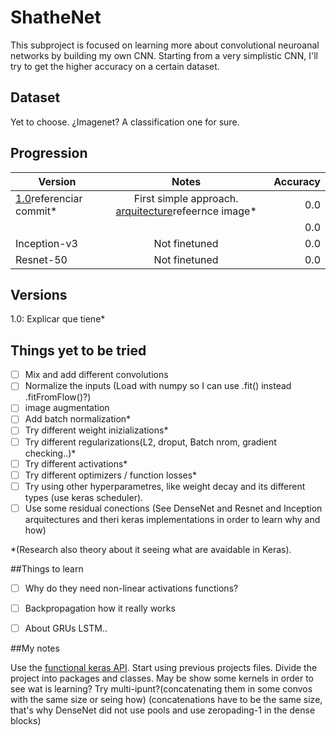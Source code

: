 # ShatheNet

This subproject is focused on learning more about convolutional neuroanal networks by building my own CNN. Starting from a very simplistic CNN, I'll try to get the higher accuracy on a certain dataset.

## Dataset

Yet to choose. ¿Imagenet? A classification one for sure.


## Progression

| Version        | Notes           | Accuracy  |
| ------------- |:-------------:| -----:|
| [1.0]()referenciar commit*      | First simple approach. [arquitecture]()refeernce image* | 0.0 |
|       |  | 0.0 |
|Inception-v3     |  Not finetuned | 0.0 |
|Resnet-50      | Not finetuned | 0.0 |
## Versions
1.0: Explicar que tiene*
## Things yet to be tried

- [ ] Mix and add different convolutions
- [ ] Normalize the inputs (Load with numpy so I can use .fit() instead .fitFromFlow()?)
- [ ] image augmentation
- [ ] Add batch normalization*
- [ ] Try different weight inizializations*
- [ ] Try different regularizations(L2, droput, Batch nrom, gradient checking..)*
- [ ] Try different activations*
- [ ] Try different optimizers / function losses*
- [ ] Try using other hyperparametres, like weight decay and its different types (use  keras scheduler).
- [ ] Use some residual conections (See DenseNet and Resnet and Inception arquitectures and theri keras implementations in order to learn why and how)

*(Research also theory about it seeing what are avaidable in Keras).



##Things to learn
- [ ] Why do they need non-linear activations functions?
- [ ] Backpropagation how it really works
- [ ] About GRUs LSTM..


##My notes

Use the [functional keras API](https://keras.io/getting-started/functional-api-guide/).
Start using previous projects files.
Divide the project into packages and classes.
May be show some kernels in order to see wat is learning?
Try multi-ipunt?(concatenating them in some convos with the same size or seing how)
(concatenations have to be the same size, that's why DenseNet did not use pools and use zeropading-1 in the dense blocks)